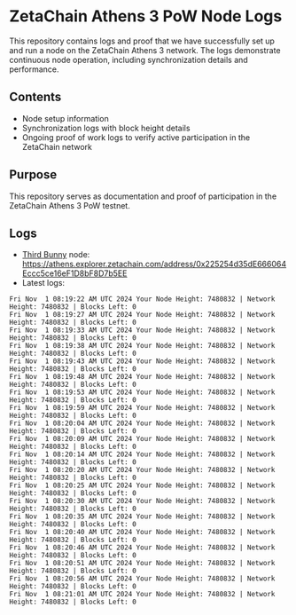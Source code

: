 # ZetaChain Athens 3 PoW Node Logs
This repository contains logs and proof that we have successfully set up and run a node on the ZetaChain Athens 3 network. The logs demonstrate continuous node operation, including synchronization details and performance.

## Contents
- Node setup information
- Synchronization logs with block height details
- Ongoing proof of work logs to verify active participation in the ZetaChain network

## Purpose
This repository serves as documentation and proof of participation in the ZetaChain Athens 3 PoW testnet.

## Logs

- [Third Bunny](https://thirdbunny.xyz/) node: https://athens.explorer.zetachain.com/address/0x225254d35dE666064Eccc5ce16eF1D8bF8D7b5EE
- Latest logs:
```
Fri Nov  1 08:19:22 AM UTC 2024 Your Node Height: 7480832 | Network Height: 7480832 | Blocks Left: 0
Fri Nov  1 08:19:27 AM UTC 2024 Your Node Height: 7480832 | Network Height: 7480832 | Blocks Left: 0
Fri Nov  1 08:19:33 AM UTC 2024 Your Node Height: 7480832 | Network Height: 7480832 | Blocks Left: 0
Fri Nov  1 08:19:38 AM UTC 2024 Your Node Height: 7480832 | Network Height: 7480832 | Blocks Left: 0
Fri Nov  1 08:19:43 AM UTC 2024 Your Node Height: 7480832 | Network Height: 7480832 | Blocks Left: 0
Fri Nov  1 08:19:48 AM UTC 2024 Your Node Height: 7480832 | Network Height: 7480832 | Blocks Left: 0
Fri Nov  1 08:19:53 AM UTC 2024 Your Node Height: 7480832 | Network Height: 7480832 | Blocks Left: 0
Fri Nov  1 08:19:59 AM UTC 2024 Your Node Height: 7480832 | Network Height: 7480832 | Blocks Left: 0
Fri Nov  1 08:20:04 AM UTC 2024 Your Node Height: 7480832 | Network Height: 7480832 | Blocks Left: 0
Fri Nov  1 08:20:09 AM UTC 2024 Your Node Height: 7480832 | Network Height: 7480832 | Blocks Left: 0
Fri Nov  1 08:20:14 AM UTC 2024 Your Node Height: 7480832 | Network Height: 7480832 | Blocks Left: 0
Fri Nov  1 08:20:20 AM UTC 2024 Your Node Height: 7480832 | Network Height: 7480832 | Blocks Left: 0
Fri Nov  1 08:20:25 AM UTC 2024 Your Node Height: 7480832 | Network Height: 7480832 | Blocks Left: 0
Fri Nov  1 08:20:30 AM UTC 2024 Your Node Height: 7480832 | Network Height: 7480832 | Blocks Left: 0
Fri Nov  1 08:20:35 AM UTC 2024 Your Node Height: 7480832 | Network Height: 7480832 | Blocks Left: 0
Fri Nov  1 08:20:40 AM UTC 2024 Your Node Height: 7480832 | Network Height: 7480832 | Blocks Left: 0
Fri Nov  1 08:20:46 AM UTC 2024 Your Node Height: 7480832 | Network Height: 7480832 | Blocks Left: 0
Fri Nov  1 08:20:51 AM UTC 2024 Your Node Height: 7480832 | Network Height: 7480832 | Blocks Left: 0
Fri Nov  1 08:20:56 AM UTC 2024 Your Node Height: 7480832 | Network Height: 7480832 | Blocks Left: 0
Fri Nov  1 08:21:01 AM UTC 2024 Your Node Height: 7480832 | Network Height: 7480832 | Blocks Left: 0
```
